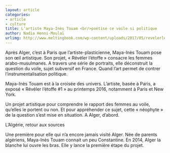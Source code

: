 ```yaml
---
layout: article
categories:
- article
- culture
title: L’artiste Maya-Inès Touam <br/>poétise ce voile si politique
author: Nadia Henni-Moulaï
urlimg: http://www.meltingbook.com/wp-content/uploads/2017/05/revelerletoffe-756x425.png
---
```


Après Alger, c’est à Paris que l’artiste-plasticienne, Maya-Inès Touam pose son œil artistique. Son projet, « Révéler l’étoffe » consacre les femmes arabo-musulmanes. A travers une série de portraits, elle déconstruit la question du voile, sujet subversif en France. Quand l’art permet de contrer l’instrumentalisation politique.

Maya-Inès Touam est à la croisée des univers. L’artiste, basée à Paris, a exposé « Révéler l’étoffe #1 » au printemps 2016, notamment à Paris et New York.

Un projet artistique pour comprendre le rapport des femmes au voile, qu’elles le portent ou non. Et pour appréhender ce sujet, cette « néophyte » de la question s’est mise en situation. A Alger, d’abord.

L’Algérie, retour aux sources

Une première pour elle qui n’a encore jamais visité Alger. Née de parents algériens, Maya-Inès Touam connait un peu Constantine. En 2014, Alger la blanche lui ouvre les bras. Elle y lance la première étape du projet.